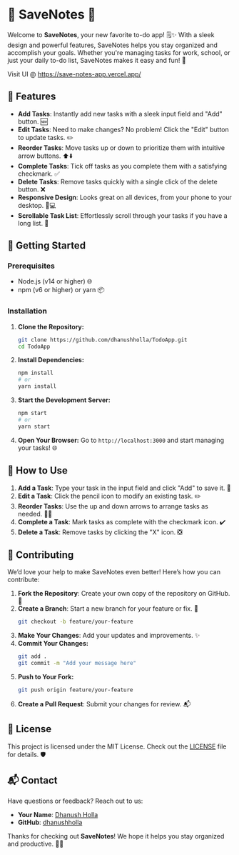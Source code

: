 # 🎉 SaveNotes 🚀

Welcome to **SaveNotes**, your new favorite to-do app! 🗒️✨ With a sleek design and powerful features, SaveNotes helps you stay organized and accomplish your goals. Whether you're managing tasks for work, school, or just your daily to-do list, SaveNotes makes it easy and fun! 🎯

Visit UI @ https://save-notes-app.vercel.app/
## 🚀 Features

- **Add Tasks**: Instantly add new tasks with a sleek input field and "Add" button. 🆕
- **Edit Tasks**: Need to make changes? No problem! Click the "Edit" button to update tasks. ✏️
- **Reorder Tasks**: Move tasks up or down to prioritize them with intuitive arrow buttons. ⬆️⬇️
- **Complete Tasks**: Tick off tasks as you complete them with a satisfying checkmark. ✅
- **Delete Tasks**: Remove tasks quickly with a single click of the delete button. ❌
- **Responsive Design**: Looks great on all devices, from your phone to your desktop. 📱💻
- **Scrollable Task List**: Effortlessly scroll through your tasks if you have a long list. 📜

## 🌟 Getting Started

### Prerequisites

- Node.js (v14 or higher) 🌐
- npm (v6 or higher) or yarn 📦

### Installation

1. **Clone the Repository:**

   ```bash
   git clone https://github.com/dhanushholla/TodoApp.git
   cd TodoApp
   ```

2. **Install Dependencies:**

   ```bash
   npm install
   # or
   yarn install
   ```

3. **Start the Development Server:**

   ```bash
   npm start
   # or
   yarn start
   ```

4. **Open Your Browser:**
   Go to `http://localhost:3000` and start managing your tasks! 🌐

## 📝 How to Use

1. **Add a Task**: Type your task in the input field and click "Add" to save it. 📝
2. **Edit a Task**: Click the pencil icon to modify an existing task. ✏️
3. **Reorder Tasks**: Use the up and down arrows to arrange tasks as needed. 🔼🔽
4. **Complete a Task**: Mark tasks as complete with the checkmark icon. ✔️
5. **Delete a Task**: Remove tasks by clicking the "X" icon. ❎

## 🤝 Contributing

We’d love your help to make SaveNotes even better! Here’s how you can contribute:

1. **Fork the Repository**: Create your own copy of the repository on GitHub. 🍴
2. **Create a Branch**: Start a new branch for your feature or fix. 🌿
   ```bash
   git checkout -b feature/your-feature
   ```
3. **Make Your Changes**: Add your updates and improvements. ✨
4. **Commit Your Changes:**
   ```bash
   git add .
   git commit -m "Add your message here"
   ```
5. **Push to Your Fork:**
   ```bash
   git push origin feature/your-feature
   ```
6. **Create a Pull Request**: Submit your changes for review. 📬

## 📜 License

This project is licensed under the MIT License. Check out the [LICENSE](LICENSE) file for details. 🛡️

## 📬 Contact

Have questions or feedback? Reach out to us:

- **Your Name**: [Dhanush Holla](mailto:dhanushholla.mdh@gmail.com)
- **GitHub**: [dhanushholla](https://github.com/dhanushholla)

Thanks for checking out **SaveNotes**! We hope it helps you stay organized and productive. 🚀🎉
